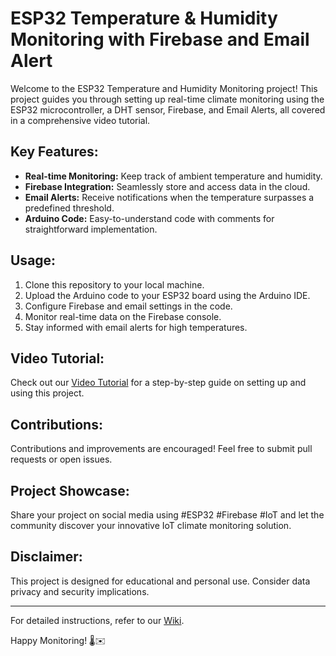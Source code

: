 # ESP32 Temperature & Humidity Monitoring with Firebase and Email Alert

Welcome to the ESP32 Temperature and Humidity Monitoring project! This project guides you through setting up real-time climate monitoring using the ESP32 microcontroller, a DHT sensor, Firebase, and Email Alerts, all covered in a comprehensive video tutorial.

## Key Features:

- **Real-time Monitoring:** Keep track of ambient temperature and humidity.
- **Firebase Integration:** Seamlessly store and access data in the cloud.
- **Email Alerts:** Receive notifications when the temperature surpasses a predefined threshold.
- **Arduino Code:** Easy-to-understand code with comments for straightforward implementation.

## Usage:

1. Clone this repository to your local machine.
2. Upload the Arduino code to your ESP32 board using the Arduino IDE.
3. Configure Firebase and email settings in the code.
4. Monitor real-time data on the Firebase console.
5. Stay informed with email alerts for high temperatures.

## Video Tutorial:

Check out our [Video Tutorial](https://youtu.be/6nPXqQH5iNE) for a step-by-step guide on setting up and using this project.

## Contributions:

Contributions and improvements are encouraged! Feel free to submit pull requests or open issues.

## Project Showcase:

Share your project on social media using #ESP32 #Firebase #IoT and let the community discover your innovative IoT climate monitoring solution.

## Disclaimer:

This project is designed for educational and personal use. Consider data privacy and security implications.

---

For detailed instructions, refer to our [Wiki](https://yaranaiotguru.in).

Happy Monitoring! 🌡️✉️
